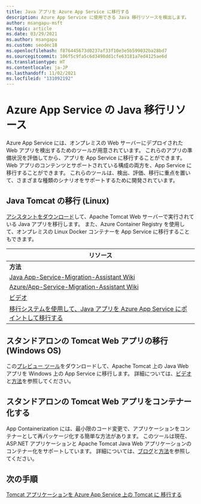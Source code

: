 ```yaml
---
title: Java アプリを Azure App Service に移行する
description: Azure App Service に使用できる Java 移行リソースを検出します。
author: msangapu-msft
ms.topic: article
ms.date: 03/29/2021
ms.author: msangapu
ms.custom: seodec18
ms.openlocfilehash: f876445673d0237af33f10e3e5b599032ba28bd7
ms.sourcegitcommit: 106f5c9fa5c6d3498dd1cfe63181a7ed4125ae6d
ms.translationtype: HT
ms.contentlocale: ja-JP
ms.lasthandoff: 11/02/2021
ms.locfileid: "131092192"
---
```

# <a name="java-migration-resources-for-azure-app-service"></a>Azure App Service の Java 移行リソース

Azure App Service には、オンプレミスの Web サーバーにデプロイされた Web アプリを検出するためのツールが用意されています。 これらのアプリの準備状況を評価してから、アプリを App Service に移行することができます。 Web アプリのコンテンツとサポートされている構成の両方を、App Service に移行することができます。 これらのツールは、検出、評価、移行に重点を置いて、さまざまな種類のシナリオをサポートするために開発されています。

## <a name="java-tomcat-migration-linux"></a>Java Tomcat の移行 (Linux)

[アシスタントをダウンロード](https://azure.microsoft.com/services/app-service/migration-assistant/)して、Apache Tomcat Web サーバーで実行されている Java アプリを移行します。 また、Azure Container Registry を使用して、オンプレミスの Linux Docker コンテナーを App Service に移行することもできます。

| リソース |
|-----------|
| **方法** |
| [Java App-Service-Migration-Assistant Wiki](https://github.com/Azure/App-Service-Migration-Assistant/wiki/TOMCAT-Java-Information) |
| [Azure/App-Service-Migration-Assistant Wiki](https://github.com/Azure/App-Service-Migration-Assistant/wiki/Linux-Notes) |
| <bpt id="p1">[</bpt>ビデオ<ept id="p1">](https://www.youtube.com/channel/UC2S0k7NeLcEm5_IhHUwpN0g/featured)</ept> |
|[移行システムを使用して、Java アプリを Azure App Service にポイントして移行する](https://www.youtube.com/watch?v=Mpxa0KE0X9k) |

## <a name="standalone-tomcat-web-app-migration-windows-os"></a>スタンドアロンの Tomcat Web アプリの移行 (Windows OS)

この[プレビュー ツール](https://azure.microsoft.com/services/app-service/migration-assistant/)をダウンロードして、Apache Tomcat 上の Java Web アプリを Windows 上の App Service に移行します。 詳細については、[ビデオ](https://channel9.msdn.com/Shows/The-Launch-Space/Updates-on-Migrating-to-Azure-App-Service)と[方法](https://github.com/Azure/App-Service-Migration-Assistant/wiki/TOMCAT-Java-Information)を参照してください。

## <a name="containerize-standalone-tomcat-web-app"></a>スタンドアロンの Tomcat Web アプリをコンテナー化する

App Containerization には、最小限のコード変更で、アプリケーションをコンテナーとして再パッケージ化する簡単な方法があります。 このツールは現在、ASP.NET アプリケーションと Apache Tomcat Java Web アプリケーションのコンテナー化をサポートしています。 詳細については、[ブログ](https://azure.microsoft.com/blog/accelerate-application-modernization-with-azure-migrate-app-containerization/)と[方法](../migrate/tutorial-app-containerization-java-app-service.md)を参照してください。

## <a name="next-steps"></a>次の手順

[Tomcat アプリケーションを Azure App Service 上の Tomcat に 移行する](/azure/developer/java/migration/migrate-tomcat-to-tomcat-app-service)
